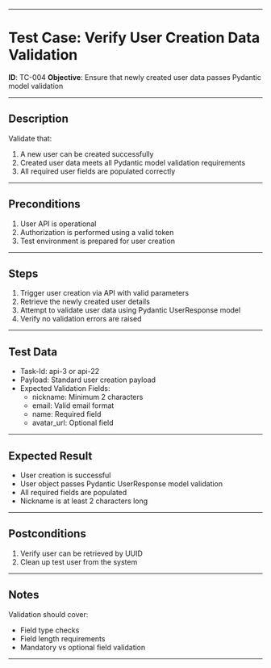 
---

# Test Case: Verify User Creation Data Validation

**ID**: TC-004
**Objective**: Ensure that newly created user data passes Pydantic model validation

---

## Description

Validate that:

1. A new user can be created successfully
2. Created user data meets all Pydantic model validation requirements
3. All required user fields are populated correctly

---

## Preconditions

1. User API is operational
2. Authorization is performed using a valid token
3. Test environment is prepared for user creation

---

## Steps

1. Trigger user creation via API with valid parameters
2. Retrieve the newly created user details
3. Attempt to validate user data using Pydantic UserResponse model
4. Verify no validation errors are raised

---

## Test Data

- Task-Id: api-3 or api-22
- Payload: Standard user creation payload
- Expected Validation Fields:
  - nickname: Minimum 2 characters
  - email: Valid email format
  - name: Required field
  - avatar_url: Optional field

---

## Expected Result

- User creation is successful
- User object passes Pydantic UserResponse model validation
- All required fields are populated
- Nickname is at least 2 characters long

---

## Postconditions

1. Verify user can be retrieved by UUID
2. Clean up test user from the system

---

## Notes

Validation should cover:

- Field type checks
- Field length requirements
- Mandatory vs optional field validation

---
